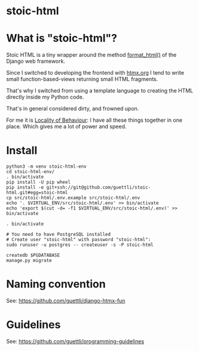 # stoic-html

# What is "stoic-html"?

Stoic HTML is a tiny wrapper around the method [format_html()](https://docs.djangoproject.com/en/dev/ref/utils/#django.utils.html.format_html) of the Django web framework.

Since I switched to developing the frontend with [htmx.org](//htmx.org) I tend to write small function-based-views returning small HTML fragments.

That's why I switched from using a template language to creating the HTML directly inside my Python code.

That's in general considered dirty, and frowned upon.

For me it is [Locality of Behaviour](https://htmx.org/essays/locality-of-behaviour/): I have all these things together in one place. Which gives me a lot of power and speed.


# Install

```
python3 -m venv stoic-html-env
cd stoic-html-env/
. bin/activate
pip install -U pip wheel
pip install -e git+ssh://git@github.com/guettli/stoic-html.git#egg=stoic-html
cp src/stoic-html/.env.example src/stoic-html/.env
echo '. $VIRTUAL_ENV/src/stoic-html/.env' >> bin/activate
echo 'export $(cut -d= -f1 $VIRTUAL_ENV/src/stoic-html/.env)' >> bin/activate

. bin/activate

# You need to have PostgreSQL installed
# Create user "stoic-html" with password "stoic-html":
sudo runuser -u postgres -- createuser -s -P stoic-html

createdb $PGDATABASE
manage.py migrate
```

# Naming convention

See: https://github.com/guettli/django-htmx-fun

# Guidelines

See: https://github.com/guettli/programming-guidelines

